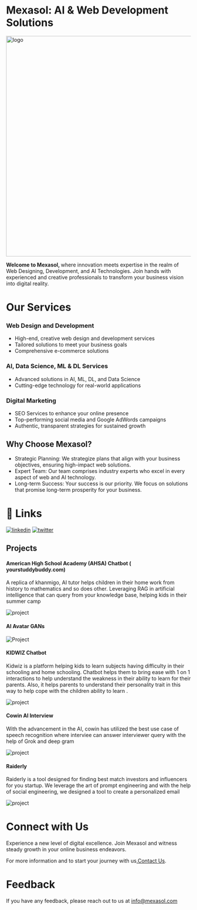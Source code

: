 
# Mexasol: AI & Web Development Solutions 

 <img src="./img/74pZ.gif" alt="logo" width="600">

<br>

<b>  Welcome to Mexasol, </b> where innovation meets expertise in the realm of Web Designing, Development, and AI Technologies. Join hands with experienced and creative professionals to transform your business vision into digital reality.



# Our Services

### Web Design and Development

- High-end, creative web design and development services
- Tailored solutions to meet your business goals
- Comprehensive e-commerce solutions


### AI, Data Science, ML & DL Services

- Advanced solutions in AI, ML, DL, and Data Science
- Cutting-edge technology for real-world applications
### Digital Marketing
- SEO Services to enhance your online presence
- Top-performing social media and Google AdWords campaigns
- Authentic, transparent strategies for sustained growth

## Why Choose Mexasol?

- Strategic Planning: We strategize plans that align with your business objectives, ensuring high-impact web solutions.
- Expert Team: Our team comprises industry experts who excel in every aspect of web and AI technology.
- Long-term Success: Your success is our priority. We focus on solutions that promise long-term prosperity for your business.



# 🔗 Links

[![linkedin](https://img.shields.io/badge/linkedin-0A66C2?style=for-the-badge&logo=linkedin&logoColor=white)](https://www.linkedin.com/company/mexa-solutions-llc/)
[![twitter](https://img.shields.io/badge/facebook-1DA1F2?style=for-the-badge&logo=facebook&logoColor=white)](https://www.facebook.com/mexasolutionsllc)


## Projects
#### American High School Academy (AHSA) Chatbot ( yourstuddybuddy.com)

A replica of khanmigo, AI tutor helps children in their home work from history to mathematics and so does other. Leveraging RAG in artificial intelligence that can query from your knowledge base, helping kids in their summer camp

![project](./img/160702.png)

#### AI Avatar GANs



![Project](./img/screencapture-localhost-8501-2023-11-07-10_39_15.png)

#### KIDWIZ Chatbot

Kidwiz is a platform helping kids to learn subjects having difficulty in their schooling and home schooling. Chatbot helps them to bring ease with 1 on 1 interactions to help understand the weakness in their ability to learn for their parents.
Also, it helps parents to understand their personality trait in this way to help cope with the children ability to learn .

![project](./img/Chat.png)

#### Cowin AI Interview

With the advancement in the AI, cowin has utilized the best use case of speech recognition where interviee can answer interviewer query with the help of Grok and deep gram

![project](./img/cowin.png)

#### Raiderly 

Raiderly is a tool designed for finding best match investors and influencers for you startup. We leverage the art of prompt engineering and with the help of social engineering, we designed a tool to create a personalized email

![project](./img/raiderly.png)
# Connect with Us

Experience a new level of digital excellence. Join Mexasol and witness steady growth in your online business endeavors.

For more information and to start your journey with us,[Contact Us](mailto:info@mexasol.com).

# Feedback

If you have any feedback, please reach out to us at info@mexasol.com

